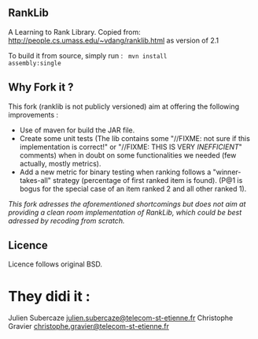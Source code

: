 
RankLib
-------

A Learning to Rank Library. Copied from: http://people.cs.umass.edu/~vdang/ranklib.html
as version of 2.1

To build it from source, simply run :
<code>
mvn install assembly:single
</code>


Why Fork it ?
-------------

This fork (ranklib is not publicly versioned) aim at offering the following improvements :
- Use of maven for build the JAR file.
- Create some unit tests (The lib contains some "//FIXME: not sure if this implementation is correct!" or "//FIXME: THIS IS VERY *INEFFICIENT*" comments) when in doubt on some functionalities we needed (few actually, mostly metrics).
- Add a new metric for binary testing when ranking follows a "winner-takes-all" strategy (percentage of first ranked item is found). (P@1 is bogus for the special case of an item ranked 2 and all other ranked 1).

*This fork adresses the aforementioned shortcomings but does not aim at providing a clean room implementation of RankLib, which could be best adressed by recoding from scratch.*

Licence
-------
Licence follows original BSD.

They didi it :
==============
Julien Subercaze <julien.subercaze@telecom-st-etienne.fr>
Christophe Gravier <christophe.gravier@telecom-st-etienne.fr>
